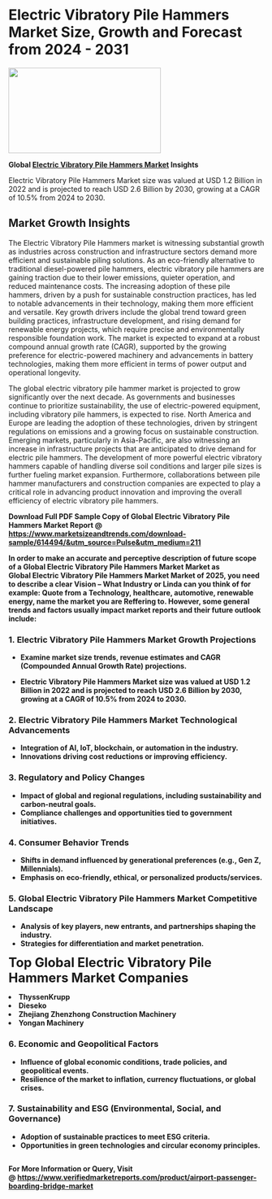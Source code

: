 <H1>Electric Vibratory Pile Hammers Market Size, Growth and Forecast from 2024 - 2031</H1><img class="aligncenter size-medium wp-image-584254" src="https://thirdeyenews.in/wp-content/uploads/2024/09/Global-Market-Research-300x168.jpeg" alt="" width="300" height="168" /><p><strong>Global&nbsp;<a href="https://www.marketsizeandtrends.com/download-sample/614494/&amp;utm_source=Pulse&amp;utm_medium=211">Electric Vibratory Pile Hammers Market</a> Insights</strong></p><p>Electric Vibratory Pile Hammers Market size was valued at USD 1.2 Billion in 2022 and is projected to reach USD 2.6 Billion by 2030, growing at a CAGR of 10.5% from 2024 to 2030.</p><p><h2>Market Growth Insights</h2> <p>The Electric Vibratory Pile Hammers market is witnessing substantial growth as industries across construction and infrastructure sectors demand more efficient and sustainable piling solutions. As an eco-friendly alternative to traditional diesel-powered pile hammers, electric vibratory pile hammers are gaining traction due to their lower emissions, quieter operation, and reduced maintenance costs. The increasing adoption of these pile hammers, driven by a push for sustainable construction practices, has led to notable advancements in their technology, making them more efficient and versatile. Key growth drivers include the global trend toward green building practices, infrastructure development, and rising demand for renewable energy projects, which require precise and environmentally responsible foundation work. The market is expected to expand at a robust compound annual growth rate (CAGR), supported by the growing preference for electric-powered machinery and advancements in battery technologies, making them more efficient in terms of power output and operational longevity.</p> <p><strong></strong></p> <p>The global electric vibratory pile hammer market is projected to grow significantly over the next decade. As governments and businesses continue to prioritize sustainability, the use of electric-powered equipment, including vibratory pile hammers, is expected to rise. North America and Europe are leading the adoption of these technologies, driven by stringent regulations on emissions and a growing focus on sustainable construction. Emerging markets, particularly in Asia-Pacific, are also witnessing an increase in infrastructure projects that are anticipated to drive demand for electric pile hammers. The development of more powerful electric vibratory hammers capable of handling diverse soil conditions and larger pile sizes is further fueling market expansion. Furthermore, collaborations between pile hammer manufacturers and construction companies are expected to play a critical role in advancing product innovation and improving the overall efficiency of electric vibratory pile hammers.</p> <p><strong></p><p><span class=""><strong>Download Full PDF Sample Copy of Global Electric Vibratory Pile Hammers Market Report</strong> @ <a href="https://www.marketsizeandtrends.com/download-sample/614494/&amp;utm_source=Pulse&amp;utm_medium=211" target="_blank">https://www.marketsizeandtrends.com/download-sample/614494/&amp;utm_source=Pulse&amp;utm_medium=211</a></span></p><p>In order to make an accurate and perceptive description of future scope of a Global&nbsp;Electric Vibratory Pile Hammers Market Market as Global&nbsp;Electric Vibratory Pile Hammers Market Market of 2025, you need to describe a clear Vision &ndash; What Industry or Linda can you think of for example: Quote from a Technology, healthcare, automotive, renewable energy, name the market you are Reffering to. However, some general trends and factors usually impact market reports and their future outlook include:</p><h3>1.&nbsp;<strong>Electric Vibratory Pile Hammers Market Growth Projections</strong></h3><ul><li>Examine market size trends, revenue estimates and CAGR (Compounded Annual Growth Rate) projections.</li><li><p>Electric Vibratory Pile Hammers Market size was valued at USD 1.2 Billion in 2022 and is projected to reach USD 2.6 Billion by 2030, growing at a CAGR of 10.5% from 2024 to 2030.</p></li></ul><h3>2.&nbsp;<strong>Electric Vibratory Pile Hammers Market Technological Advancements</strong></h3><ul><li>Integration of AI, IoT, blockchain, or automation in the industry.</li><li>Innovations driving cost reductions or improving efficiency.</li></ul><h3>3.&nbsp;<strong>Regulatory and Policy Changes</strong></h3><ul><li>Impact of global and regional regulations, including sustainability and carbon-neutral goals.</li><li>Compliance challenges and opportunities tied to government initiatives.</li></ul><h3>4.&nbsp;<strong>Consumer Behavior Trends</strong></h3><ul><li>Shifts in demand influenced by generational preferences (e.g., Gen Z, Millennials).</li><li>Emphasis on eco-friendly, ethical, or personalized products/services.</li></ul><h3>5.&nbsp;<strong>Global Electric Vibratory Pile Hammers Market Competitive Landscape</strong></h3><ul><li>Analysis of key players, new entrants, and partnerships shaping the industry.</li><li>Strategies for differentiation and market penetration.</li></ul><p data-pm-slice="1 1 []"><span style="color: inherit; font-family: inherit; font-size: 25px;">Top Global Electric Vibratory Pile Hammers Market Companies</span></p><div class="" data-test-id=""><p><li>ThyssenKrupp</li><li> Dieseko</li><li> Zhejiang Zhenzhong Construction Machinery</li><li> Yongan Machinery</li></p></div><h3>6.&nbsp;<strong>Economic and Geopolitical Factors</strong></h3><ul><li>Influence of global economic conditions, trade policies, and geopolitical events.</li><li>Resilience of the market to inflation, currency fluctuations, or global crises.</li></ul><h3>7.&nbsp;<strong>Sustainability and ESG (Environmental, Social, and Governance)</strong></h3><ul><li>Adoption of sustainable practices to meet ESG criteria.</li><li>Opportunities in green technologies and circular economy principles.</li></ul><h2><strong style="font-size: 14px;">For More Information or Query, Visit @&nbsp;</strong><a style="background-color: #ffffff; font-size: 14px;" href="https://www.marketsizeandtrends.com/report/electric-vibratory-pile-hammers-market/" target="_blank">https://www.verifiedmarketreports.com/product/airport-passenger-boarding-bridge-market</a></h2>
